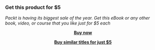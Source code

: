 
### Get this product for $5

<i>Packt is having its biggest sale of the year. Get this eBook or any other book, video, or course that you like just for $5 each</i>


<b><p align='center'>[Buy now](https://packt.link/9781803248660)</p></b>


<b><p align='center'>[Buy similar titles for just $5](https://subscription.packtpub.com/search)</p></b>



